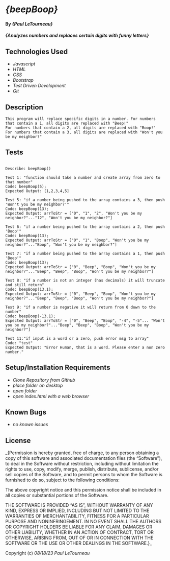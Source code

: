 # _{beepBoop}_

#### By _**{Paul LeTourneau}**_

#### _{Analyzes numbers and replaces certain digits with funny letters}_

## Technologies Used

* _Javascript_
* _HTML_
* _CSS_
* _Bootstrap_
* _Test Driven Development_
* _Git_

## Description

```
This program will replace specific digits in a number. For numbers that contain a 1, all digits are replaced with "Beep!"
For numbers that contain a 2, all digits are replaced with "Boop!"
For numbers that contain a 3, all digits are replaced with "Won't you be my neighbor?"

```


## Tests

```

Describe: beepBoop()

Test 1: "function should take a number and create array from zero to that number"
Code: beepBoop(5);
Expected Output: [1,2,3,4,5]

Test 5: "if a number being pushed to the array contains a 3, then push 'Won't you be my neighbor?'"
Code: beepBoop(13);
Expected Output: arrToStr = ["0", "1", "2", "Won't you be my neighbor?"..."12", "Won't you be my neighbor?"]

Test 6: "if a number being pushed to the array contains a 2, then push 'Boop'"
Code: beepBoop(13);
Expected Output: arrToStr = ["0", "1", "Boop", "Won't you be my neighbor?"..."Boop", "Won't you be my neighbor?"]

Test 7: "if a number being pushed to the array contains a 1, then push 'Beep'"
Code: beepBoop(13);
Expected Output: arrToStr = ["0", "Beep", "Boop", "Won't you be my neighbor?"..."Beep", "Beep", "Boop", "Won't you be my neighbor?"]

Test 8: "if a number is not an integer (has decimals) it will truncate and still return"
Code: beepBoop(13.1);
Expected Output: arrToStr = ["0", "Beep", "Boop", "Won't you be my neighbor?"..."Beep", "Beep", "Boop", "Won't you be my neighbor?"]

Test 9: "if a number is negative it will return from 0 down to the number"
Code: beepBoop(-13.1);
Expected Output: arrToStr = ["0", "Beep", "Boop", "-4", "-5"... "Won't you be my neighbor?"..."Beep", "Beep", "Boop", "Won't you be my neighbor?"]

Test 11:"if input is a word or a zero, push error msg to array"
Code: "test"
Expected Output: "Error Human, that is a word. Please enter a non zero number."

```


## Setup/Installation Requirements

* _Clone Repository from Github_
* _place folder on desktop_
* _open folder_
* _open index.html with a web browser_


## Known Bugs

* _no known issues_


## License

_{Permission is hereby granted, free of charge, to any person obtaining a copy of this software and associated documentation files (the “Software”), to deal in the Software without restriction, including without limitation the rights to use, copy, modify, merge, publish, distribute, sublicense, and/or sell copies of the Software, and to permit persons to whom the Software is furnished to do so, subject to the following conditions:

The above copyright notice and this permission notice shall be included in all copies or substantial portions of the Software.

THE SOFTWARE IS PROVIDED “AS IS”, WITHOUT WARRANTY OF ANY KIND, EXPRESS OR IMPLIED, INCLUDING BUT NOT LIMITED TO THE WARRANTIES OF MERCHANTABILITY, FITNESS FOR A PARTICULAR PURPOSE AND NONINFRINGEMENT. IN NO EVENT SHALL THE AUTHORS OR COPYRIGHT HOLDERS BE LIABLE FOR ANY CLAIM, DAMAGES OR OTHER LIABILITY, WHETHER IN AN ACTION OF CONTRACT, TORT OR OTHERWISE, ARISING FROM, OUT OF OR IN CONNECTION WITH THE SOFTWARE OR THE USE OR OTHER DEALINGS IN THE SOFTWARE.}_

Copyright (c) _08/18/23_ _Paul LeTourneau_
